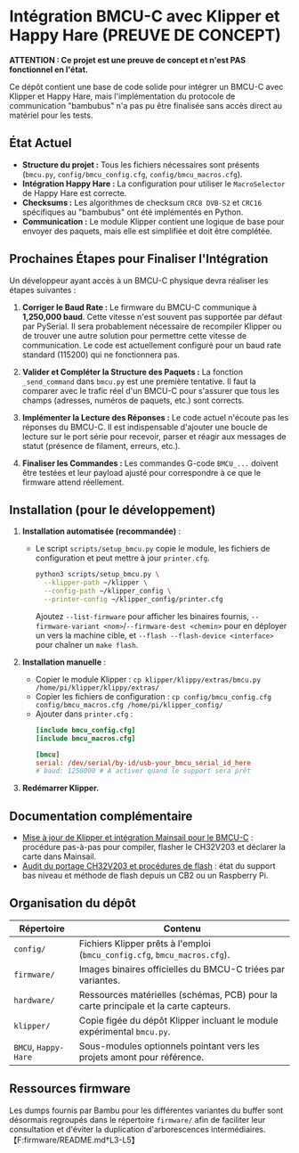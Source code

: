 # Intégration BMCU-C avec Klipper et Happy Hare (PREUVE DE CONCEPT)

**ATTENTION : Ce projet est une preuve de concept et n'est PAS fonctionnel en l'état.**

Ce dépôt contient une base de code solide pour intégrer un BMCU-C avec Klipper et Happy Hare, mais l'implémentation du protocole de communication "bambubus" n'a pas pu être finalisée sans accès direct au matériel pour les tests.

## État Actuel

*   **Structure du projet :** Tous les fichiers nécessaires sont présents (`bmcu.py`, `config/bmcu_config.cfg`, `config/bmcu_macros.cfg`).
*   **Intégration Happy Hare :** La configuration pour utiliser le `MacroSelector` de Happy Hare est correcte.
*   **Checksums :** Les algorithmes de checksum `CRC8 DVB-S2` et `CRC16` spécifiques au "bambubus" ont été implémentés en Python.
*   **Communication :** Le module Klipper contient une logique de base pour envoyer des paquets, mais elle est simplifiée et doit être complétée.

## Prochaines Étapes pour Finaliser l'Intégration

Un développeur ayant accès à un BMCU-C physique devra réaliser les étapes suivantes :

1.  **Corriger le Baud Rate :** Le firmware du BMCU-C communique à **1,250,000 baud**. Cette vitesse n'est souvent pas supportée par défaut par PySerial. Il sera probablement nécessaire de recompiler Klipper ou de trouver une autre solution pour permettre cette vitesse de communication. Le code est actuellement configuré pour un baud rate standard (115200) qui ne fonctionnera pas.

2.  **Valider et Compléter la Structure des Paquets :** La fonction `_send_command` dans `bmcu.py` est une première tentative. Il faut la comparer avec le trafic réel d'un BMCU-C pour s'assurer que tous les champs (adresses, numéros de paquets, etc.) sont corrects.

3.  **Implémenter la Lecture des Réponses :** Le code actuel n'écoute pas les réponses du BMCU-C. Il est indispensable d'ajouter une boucle de lecture sur le port série pour recevoir, parser et réagir aux messages de statut (présence de filament, erreurs, etc.).

4.  **Finaliser les Commandes :** Les commandes G-code `BMCU_...` doivent être testées et leur payload ajusté pour correspondre à ce que le firmware attend réellement.

## Installation (pour le développement)

1.  **Installation automatisée (recommandée)** :
    *   Le script `scripts/setup_bmcu.py` copie le module, les fichiers de configuration et peut mettre à jour `printer.cfg`.
        ```bash
        python3 scripts/setup_bmcu.py \
          --klipper-path ~/klipper \
          --config-path ~/klipper_config \
          --printer-config ~/klipper_config/printer.cfg
        ```
        Ajoutez `--list-firmware` pour afficher les binaires fournis, `--firmware-variant <nom>`/`--firmware-dest <chemin>` pour en déployer un vers la machine cible, et `--flash --flash-device <interface>` pour chaîner un `make flash`.

2.  **Installation manuelle** :
    *   Copier le module Klipper : `cp klipper/klippy/extras/bmcu.py /home/pi/klipper/klippy/extras/`
    *   Copier les fichiers de configuration : `cp config/bmcu_config.cfg config/bmcu_macros.cfg /home/pi/klipper_config/`
    *   Ajouter dans `printer.cfg` :
        ```cfg
        [include bmcu_config.cfg]
        [include bmcu_macros.cfg]

        [bmcu]
        serial: /dev/serial/by-id/usb-your_bmcu_serial_id_here
        # baud: 1250000 # À activer quand le support sera prêt
        ```

3.  **Redémarrer Klipper.**

## Documentation complémentaire

*   [Mise à jour de Klipper et intégration Mainsail pour le BMCU-C](docs/bmcu_c_flashing_mainsail.md) : procédure pas-à-pas pour compiler, flasher le CH32V203 et déclarer la carte dans Mainsail.
*   [Audit du portage CH32V203 et procédures de flash](docs/ch32v203_audit_et_flash.md) : état du support bas niveau et méthode de flash depuis un CB2 ou un Raspberry Pi.

## Organisation du dépôt

| Répertoire | Contenu |
| --- | --- |
| `config/` | Fichiers Klipper prêts à l'emploi (`bmcu_config.cfg`, `bmcu_macros.cfg`). |
| `firmware/` | Images binaires officielles du BMCU-C triées par variantes. |
| `hardware/` | Ressources matérielles (schémas, PCB) pour la carte principale et la carte capteurs. |
| `klipper/` | Copie figée du dépôt Klipper incluant le module expérimental `bmcu.py`. |
| `BMCU`, `Happy-Hare` | Sous-modules optionnels pointant vers les projets amont pour référence. |

## Ressources firmware

Les dumps fournis par Bambu pour les différentes variantes du buffer sont désormais regroupés dans le répertoire `firmware/` afin de faciliter leur consultation et d'éviter la duplication d'arborescences intermédiaires.【F:firmware/README.md†L3-L5】
